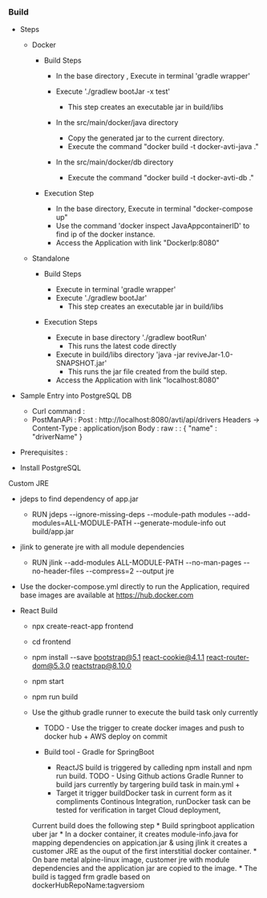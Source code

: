 ### Build

* Steps
  * Docker
    * Build Steps
      * In the base directory , Execute in terminal 'gradle wrapper'
      * Execute './gradlew bootJar -x test'
        * This step creates an executable jar in build/libs

      * In the src/main/docker/java directory
        * Copy the generated jar to the current directory.
        * Execute the command "docker build -t docker-avti-java ."
      * In the src/main/docker/db directory
        * Execute the command "docker build -t docker-avti-db ."

    * Execution Step
      * In the base directory, Execute in terminal "docker-compose up"
      * Use the command 'docker inspect JavaAppcontainerID' to find ip of the docker instance.
      * Access the Application with link "DockerIp:8080"

  * Standalone
    * Build Steps
      * Execute in terminal 'gradle wrapper'
      * Execute './gradlew bootJar'
        * This step creates an executable jar in build/libs

    * Execution Steps
      * Execute in base directory './gradlew bootRun'
        * This runs the latest code directly
      * Execute in build/libs directory 'java -jar reviveJar-1.0-SNAPSHOT.jar'
        * This runs the jar file created from the build step.
      * Access the Application with link "localhost:8080"


* Sample Entry into PostgreSQL DB
  * Curl command :
  * PostManAPi : Post : http://localhost:8080/avti/api/drivers
      Headers -> Content-Type : application/json
	    Body : raw :  : { "name" : "driverName" }


* Prerequisites :
* Install PostgreSQL



Custom JRE 
* jdeps to find dependency of app.jar 
  * RUN jdeps --ignore-missing-deps --module-path modules --add-modules=ALL-MODULE-PATH --generate-module-info out build/app.jar
* jlink to generate jre with all module dependencies
  * RUN jlink --add-modules ALL-MODULE-PATH --no-man-pages --no-header-files --compress=2 --output jre 

* Use the docker-compose.yml directly to run the Application, required base images are available at https://hub.docker.com





* React Build
  * npx create-react-app frontend    
  * cd frontend     
  * npm install --save bootstrap@5.1 react-cookie@4.1.1 react-router-dom@5.3.0 reactstrap@8.10.0
  * npm start
  * npm run build
  * Use the github gradle runner to execute the build task only currently
    * TODO - Use the trigger to create docker images and push to docker hub + AWS deploy on commit


    * Build tool - Gradle for SpringBoot
        * ReactJS build is triggered by calleding npm install and npm run build.
    TODO - Using Github actions Gradle Runner to build jars currently by targering build task in main.yml +
        * Target it trigger buildDocker task in current form as it compliments Continous Integration, runDocker task can be tested for verification in target Cloud deployment,

    Current build does the following step
        * Build springboot application uber jar
        * In a docker container, it creates module-info.java for mapping dependencies on appication.jar & using jlink it creates a customer JRE as the ouput of the first interstitial docker container. 
        * On bare metal alpine-linux image, customer jre with module dependencies and the application jar are copied to the image.
        * The build is tagged frm gradle based on dockerHubRepoName:tagversiom